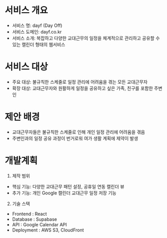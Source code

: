 # 서비스 개요
- 서비스 명: dayf (Day Off)
- 서비스 도메인: dayf.co.kr
- 서비스 소개: 복잡하고 다양한 교대근무의 일정을 체계적으로 관리하고 공유할 수 있는 캘린더 형태의 웹서비스

# 서비스 대상
- 주요 대상: 불규칙한 스케줄로 일정 관리에 어려움을 겪는 모든 교대근무자
- 확장 대상: 교대근무자와 원활하게 일정을 공유하고 싶은 가족, 친구를 포함한 주변인

# 제안 배경
- 교대근무자들은 불규칙한 스케줄로 인해 개인 일정 관리에 어려움을 겪음
- 주변인과의 일정 공유 과정이 번거로워 여가 생활 계획에 제약이 발생

# 개발계획
1) 제작 범위
- 핵심 기능: 다양한 교대근무 패턴 설정, 공휴일 연동 캘린더 뷰
- 추가 기능: 개인 Google 캘린더 교대근무 일정 저장 기능
2) 기술 스택
- Frontend : React
- Database : Supabase
- API : Google Calendar API
- Deployment : AWS S3, CloudFront
